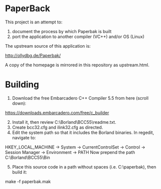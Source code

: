 PaperBack
===

This project is an attempt to:

1) document the process by which Paperbak is built
2) port the application to another compiler (VC++) and/or OS (Linux)

The upstream source of this application is:

 http://ollydbg.de/Paperbak/

A copy of the homepage is mirrored in this repository as upstream.html.

Building
===

1) Download the free Embarcadero C++ Compiler 5.5 from here (scroll down):

https://downloads.embarcadero.com/free/c_builder

2) Install it, then review C:\Borland\BCC55\readme.txt.
3) Create bcc32.cfg and ilink32.cfg as directed.
4) Edit the system path so that it includes the Borland binaries.  In regedit, navigate to:

HKEY_LOCAL_MACHINE -> System -> CurrentControlSet -> Control -> Session Manager -> Environment -> PATH
Now prepend the path C:\Borland\BCC55\Bin

5) Place this source code in a path without spaces (i.e. C:\paperbak), then build it:

make -f paperbak.mak

